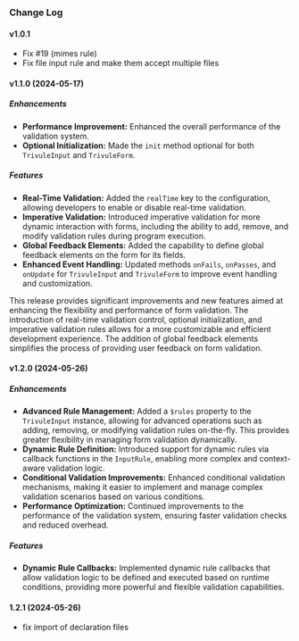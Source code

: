 ### Change Log

#### v1.0.1

- Fix #19 (mimes rule)
- Fix file input rule and make them accept multiple files

#### v1.1.0 (2024-05-17)

##### Enhancements

- **Performance Improvement:** Enhanced the overall performance of the validation system.
- **Optional Initialization:** Made the `init` method optional for both `TrivuleInput` and `TrivuleForm`.

##### Features

- **Real-Time Validation:** Added the `realTime` key to the configuration, allowing developers to enable or disable real-time validation.
- **Imperative Validation:** Introduced imperative validation for more dynamic interaction with forms, including the ability to add, remove, and modify validation rules during program execution.
- **Global Feedback Elements:** Added the capability to define global feedback elements on the form for its fields.
- **Enhanced Event Handling:** Updated methods `onFails`, `onPasses`, and `onUpdate` for `TrivuleInput` and `TrivuleForm` to improve event handling and customization.

This release provides significant improvements and new features aimed at enhancing the flexibility and performance of form validation. The introduction of real-time validation control, optional initialization, and imperative validation rules allows for a more customizable and efficient development experience. The addition of global feedback elements simplifies the process of providing user feedback on form validation.

 #### v1.2.0 (2024-05-26)

##### Enhancements

- **Advanced Rule Management:** Added a `$rules` property to the `TrivuleInput` instance, allowing for advanced operations such as adding, removing, or modifying validation rules on-the-fly. This provides greater flexibility in managing form validation dynamically.
- **Dynamic Rule Definition:** Introduced support for dynamic rules via callback functions in the `InputRule`, enabling more complex and context-aware validation logic.
- **Conditional Validation Improvements:** Enhanced conditional validation mechanisms, making it easier to implement and manage complex validation scenarios based on various conditions.
- **Performance Optimization:** Continued improvements to the performance of the validation system, ensuring faster validation checks and reduced overhead.

##### Features

- **Dynamic Rule Callbacks:** Implemented dynamic rule callbacks that allow validation logic to be defined and executed based on runtime conditions, providing more powerful and flexible validation capabilities.
 
 #### 1.2.1 (2024-05-26)
 - fix import of declaration files